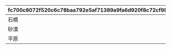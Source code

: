 |fc700c8072f520c6c78baa792e5af71389a9fa6d920f8c72cf98729f5bc68f10|73e09bc7ab59d4cd98baee8af1b9de5dab9bfefcdafbcdd0b428858748dd9993|bbb9c0c8fd29d5c6972d89e408fa2b52792d0d360af09f52aa020ddb4454e4b7|44fb024d439265fc17e7e7c1b2f44b99bad32809a415c3f5d243cd71f6f05ec8|f161055c61fcf312ebecd9e09d889ca3739e981952f6a44fba14bf1f1694c254|
| --- | --- | --- | --- | --- |
|石橋|1|-400|1|1|
|砂漠|0|-400|2|2|
|平原|1|-400|3|3|